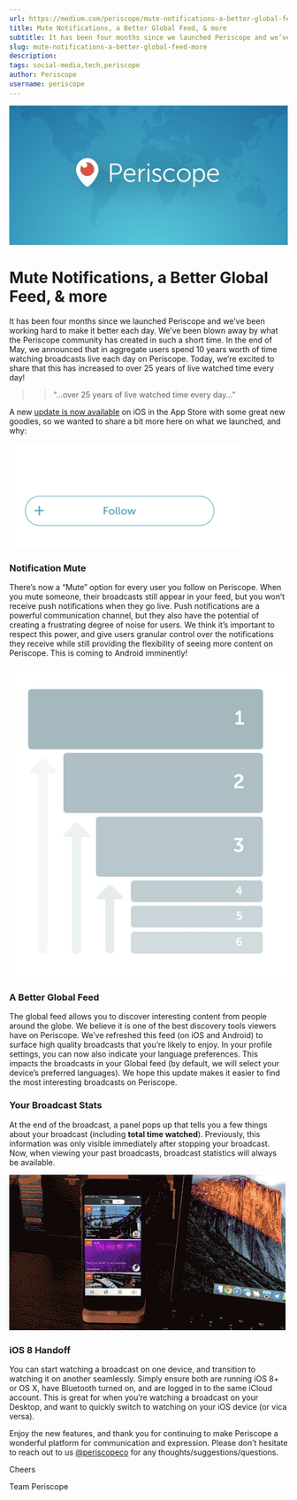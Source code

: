 ```yaml
---
url: https://medium.com/periscope/mute-notifications-a-better-global-feed-more-c3288566a756
title: Mute Notifications, a Better Global Feed, & more
subtitle: It has been four months since we launched Periscope and we’ve been working hard to make it better each day. We’ve been blown away by what…
slug: mute-notifications-a-better-global-feed-more
description: 
tags: social-media,tech,periscope
author: Periscope
username: periscope
---
```


![](./assets/1*OOsiqNQhKD1ms1aKdSgU6w.png)

# Mute Notifications, a Better Global Feed, & more

It has been four months since we launched Periscope and we’ve been working hard to make it better each day. We’ve been blown away by what the Periscope community has created in such a short time. In the end of May, we announced that in aggregate users spend 10 years worth of time watching broadcasts live each day on Periscope. Today, we’re excited to share that this has increased to over 25 years of live watched time every day!

>> “…over 25 years of live watched time every day…”

A new [update is now available](https://itunes.apple.com/us/app/periscope/id972909677?mt=8) on iOS in the App Store with some great new goodies, so we wanted to share a bit more here on what we launched, and why:

![](./assets/1*nikecGBT63ZVEG1ivGmTJA.gif)

### Notification Mute

There’s now a “Mute” option for every user you follow on Periscope. When you mute someone, their broadcasts still appear in your feed, but you won’t receive push notifications when they go live. Push notifications are a powerful communication channel, but they also have the potential of creating a frustrating degree of noise for users. We think it’s important to respect this power, and give users granular control over the notifications they receive while still providing the flexibility of seeing more content on Periscope. This is coming to Android imminently!

![](./assets/1*xhV2j6xBpH2TmeYtAQHyVw.jpeg)

### A Better Global Feed

The global feed allows you to discover interesting content from people around the globe. We believe it is one of the best discovery tools viewers have on Periscope. We’ve refreshed this feed (on iOS and Android) to surface high quality broadcasts that you’re likely to enjoy. In your profile settings, you can now also indicate your language preferences. This impacts the broadcasts in your Global feed (by default, we will select your device’s preferred languages). We hope this update makes it easier to find the most interesting broadcasts on Periscope.

### **Your Broadcast Stats**

At the end of the broadcast, a panel pops up that tells you a few things about your broadcast (including **total time watched**). Previously, this information was only visible immediately after stopping your broadcast. Now, when viewing your past broadcasts, broadcast statistics will always be available.

![](./assets/1*AgabM-LSHxUZA1kZQWjk7A.jpeg)

### iOS 8 Handoff

You can start watching a broadcast on one device, and transition to watching it on another seamlessly. Simply ensure both are running iOS 8+ or OS X, have Bluetooth turned on, and are logged in to the same iCloud account. This is great for when you’re watching a broadcast on your Desktop, and want to quickly switch to watching on your iOS device (or vica versa).

Enjoy the new features, and thank you for continuing to make Periscope a wonderful platform for communication and expression. Please don’t hesitate to reach out to us [@periscopeco](https://twitter.com/periscopeco) for any thoughts/suggestions/questions.

Cheers

Team Periscope


